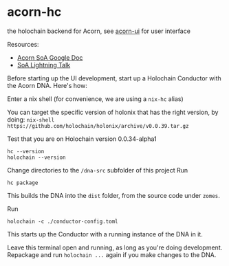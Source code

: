 # acorn-hc
the holochain backend for Acorn, see [acorn-ui](https://github.com/h-be/acorn-ui) for user interface

Resources:
* [Acorn SoA Google Doc](https://docs.google.com/document/d/1VTne9BmrQgAgUV873pVm1yP2l--IMEGawfqnf5tpBaQ)
* [SoA Lightning Talk](https://www.youtube.com/embed/-z47R9wN5SQ?start=53&end=650&autoplay=1)

Before starting up the UI development, start up a Holochain Conductor with the Acorn DNA. Here's how:

Enter a nix shell (for convenience, we are using a `nix-hc` alias)

You can target the specific version of holonix that has the right version, by doing:
`nix-shell https://github.com/holochain/holonix/archive/v0.0.39.tar.gz`

Test that you are on Holochain version 0.0.34-alpha1
```
hc --version
holochain --version
```

Change directories to the `/dna-src` subfolder of this project
Run
```
hc package
```
This builds the DNA into the `dist` folder, from the source code under `zomes`.

Run
```
holochain -c ./conductor-config.toml
```
This starts up the Conductor with a running instance of the DNA in it.

Leave this terminal open and running, as long as you're doing development. Repackage and run `holochain ...` again if you make changes to the DNA.
